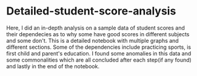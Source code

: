 # Detailed-student-score-analysis
Here, I did an in-depth analysis on a sample data of student scores and their dependecies as to why some have good scores in different subjects and some don't.
This is a detailed notebook with multiple graphs and different sections. Some of the dependencies include practicing sports, is first child and parent's education.
I found some anomalies in this data and some commonalities which are all concluded after each step(if any found) and lastly in the end of the notebook.
